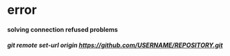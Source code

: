 # error
#### solving connection refused problems
##### git remote set-url origin https://github.com/USERNAME/REPOSITORY.git
